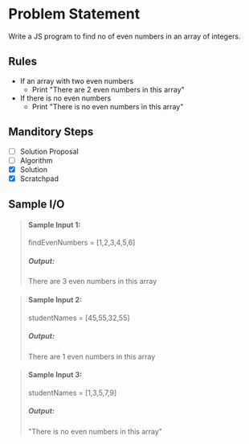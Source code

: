 # Problem Statement   

Write a JS program to find no of even numbers in an array of integers.    


## Rules
* If an array with two even numbers
    * Print "There are 2 even numbers in this array"
* If there is no even numbers 
    * Print "There is no even numbers in this array"


## Manditory Steps

- [ ] Solution Proposal
- [ ] Algorithm
- [x] Solution
- [x] Scratchpad

## Sample I/O

> #### Sample Input 1:
> findEvenNumbers = [1,2,3,4,5,6]
>
> ##### Output:
> There are 3 even numbers in this array

> #### Sample Input 2:
> studentNames = [45,55,32,55] 
>
> ##### Output:
>  There are 1 even numbers in this array

> #### Sample Input 3:
> studentNames = [1,3,5,7,9]
>
> ##### Output:
> "There is no even numbers in this array"